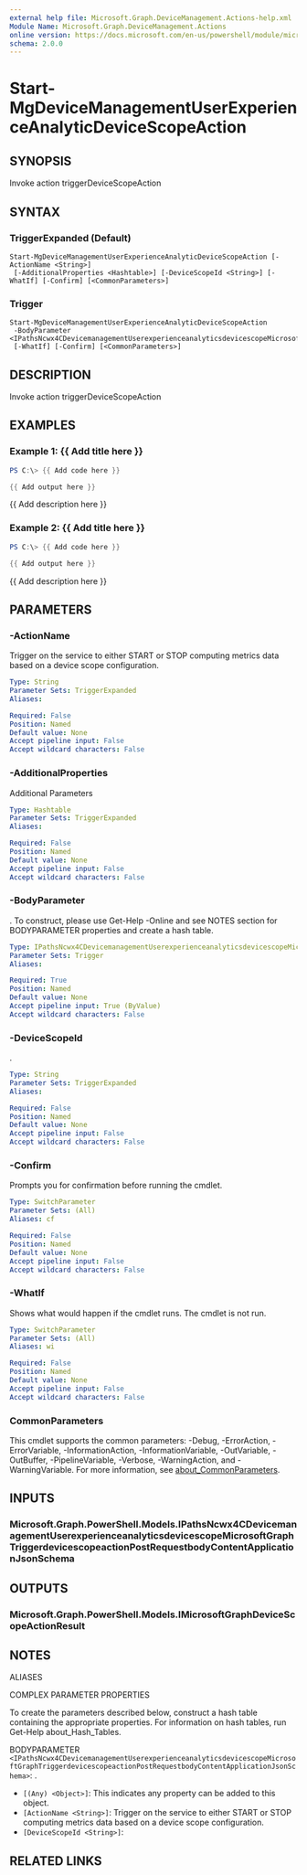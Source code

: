```yaml
---
external help file: Microsoft.Graph.DeviceManagement.Actions-help.xml
Module Name: Microsoft.Graph.DeviceManagement.Actions
online version: https://docs.microsoft.com/en-us/powershell/module/microsoft.graph.devicemanagement.actions/start-mgdevicemanagementuserexperienceanalyticdevicescopeaction
schema: 2.0.0
---
```


# Start-MgDeviceManagementUserExperienceAnalyticDeviceScopeAction

## SYNOPSIS
Invoke action triggerDeviceScopeAction

## SYNTAX

### TriggerExpanded (Default)
```
Start-MgDeviceManagementUserExperienceAnalyticDeviceScopeAction [-ActionName <String>]
 [-AdditionalProperties <Hashtable>] [-DeviceScopeId <String>] [-WhatIf] [-Confirm] [<CommonParameters>]
```

### Trigger
```
Start-MgDeviceManagementUserExperienceAnalyticDeviceScopeAction
 -BodyParameter <IPathsNcwx4CDevicemanagementUserexperienceanalyticsdevicescopeMicrosoftGraphTriggerdevicescopeactionPostRequestbodyContentApplicationJsonSchema>
 [-WhatIf] [-Confirm] [<CommonParameters>]
```

## DESCRIPTION
Invoke action triggerDeviceScopeAction

## EXAMPLES

### Example 1: {{ Add title here }}
```powershell
PS C:\> {{ Add code here }}

{{ Add output here }}
```

{{ Add description here }}

### Example 2: {{ Add title here }}
```powershell
PS C:\> {{ Add code here }}

{{ Add output here }}
```

{{ Add description here }}

## PARAMETERS

### -ActionName
Trigger on the service to either START or STOP computing metrics data based on a device scope configuration.

```yaml
Type: String
Parameter Sets: TriggerExpanded
Aliases:

Required: False
Position: Named
Default value: None
Accept pipeline input: False
Accept wildcard characters: False
```

### -AdditionalProperties
Additional Parameters

```yaml
Type: Hashtable
Parameter Sets: TriggerExpanded
Aliases:

Required: False
Position: Named
Default value: None
Accept pipeline input: False
Accept wildcard characters: False
```

### -BodyParameter
.
To construct, please use Get-Help -Online and see NOTES section for BODYPARAMETER properties and create a hash table.

```yaml
Type: IPathsNcwx4CDevicemanagementUserexperienceanalyticsdevicescopeMicrosoftGraphTriggerdevicescopeactionPostRequestbodyContentApplicationJsonSchema
Parameter Sets: Trigger
Aliases:

Required: True
Position: Named
Default value: None
Accept pipeline input: True (ByValue)
Accept wildcard characters: False
```

### -DeviceScopeId
.

```yaml
Type: String
Parameter Sets: TriggerExpanded
Aliases:

Required: False
Position: Named
Default value: None
Accept pipeline input: False
Accept wildcard characters: False
```

### -Confirm
Prompts you for confirmation before running the cmdlet.

```yaml
Type: SwitchParameter
Parameter Sets: (All)
Aliases: cf

Required: False
Position: Named
Default value: None
Accept pipeline input: False
Accept wildcard characters: False
```

### -WhatIf
Shows what would happen if the cmdlet runs.
The cmdlet is not run.

```yaml
Type: SwitchParameter
Parameter Sets: (All)
Aliases: wi

Required: False
Position: Named
Default value: None
Accept pipeline input: False
Accept wildcard characters: False
```

### CommonParameters
This cmdlet supports the common parameters: -Debug, -ErrorAction, -ErrorVariable, -InformationAction, -InformationVariable, -OutVariable, -OutBuffer, -PipelineVariable, -Verbose, -WarningAction, and -WarningVariable. For more information, see [about_CommonParameters](http://go.microsoft.com/fwlink/?LinkID=113216).

## INPUTS

### Microsoft.Graph.PowerShell.Models.IPathsNcwx4CDevicemanagementUserexperienceanalyticsdevicescopeMicrosoftGraphTriggerdevicescopeactionPostRequestbodyContentApplicationJsonSchema
## OUTPUTS

### Microsoft.Graph.PowerShell.Models.IMicrosoftGraphDeviceScopeActionResult
## NOTES

ALIASES

COMPLEX PARAMETER PROPERTIES

To create the parameters described below, construct a hash table containing the appropriate properties. For information on hash tables, run Get-Help about_Hash_Tables.


BODYPARAMETER `<IPathsNcwx4CDevicemanagementUserexperienceanalyticsdevicescopeMicrosoftGraphTriggerdevicescopeactionPostRequestbodyContentApplicationJsonSchema>`: .
  - `[(Any) <Object>]`: This indicates any property can be added to this object.
  - `[ActionName <String>]`: Trigger on the service to either START or STOP computing metrics data based on a device scope configuration.
  - `[DeviceScopeId <String>]`: 

## RELATED LINKS
